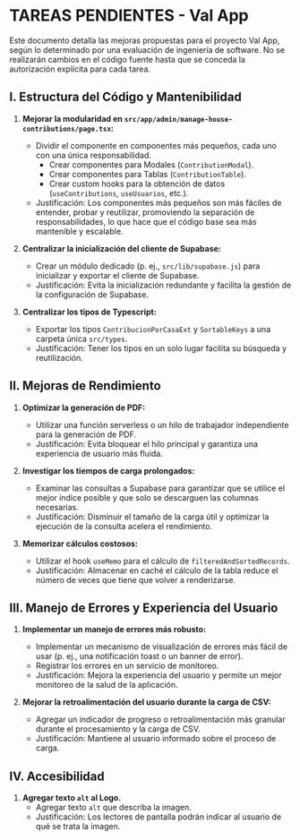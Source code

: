 # TAREAS PENDIENTES - Val App

Este documento detalla las mejoras propuestas para el proyecto Val App, según lo determinado por una evaluación de ingeniería de software. No se realizarán cambios en el código fuente hasta que se conceda la autorización explícita para cada tarea.

## I. Estructura del Código y Mantenibilidad

1. **Mejorar la modularidad en `src/app/admin/manage-house-contributions/page.tsx`:**
   - Dividir el componente en componentes más pequeños, cada uno con una única responsabilidad.
     - Crear componentes para Modales (`ContributionModal`).
     - Crear componentes para Tablas (`ContributionTable`).
     - Crear custom hooks para la obtención de datos (`useContributions`, `useUsuarios`, etc.).
   - Justificación: Los componentes más pequeños son más fáciles de entender, probar y reutilizar, promoviendo la separación de responsabilidades, lo que hace que el código base sea más mantenible y escalable.

2. **Centralizar la inicialización del cliente de Supabase:**
   - Crear un módulo dedicado (p. ej., `src/lib/supabase.js`) para inicializar y exportar el cliente de Supabase.
   - Justificación: Evita la inicialización redundante y facilita la gestión de la configuración de Supabase.

3. **Centralizar los tipos de Typescript:**
   - Exportar los tipos `ContribucionPorCasaExt` y `SortableKeys` a una carpeta única `src/types`.
   - Justificación: Tener los tipos en un solo lugar facilita su búsqueda y reutilización.

## II. Mejoras de Rendimiento

1. **Optimizar la generación de PDF:**
   - Utilizar una función serverless o un hilo de trabajador independiente para la generación de PDF.
   - Justificación: Evita bloquear el hilo principal y garantiza una experiencia de usuario más fluida.

2. **Investigar los tiempos de carga prolongados:**
   - Examinar las consultas a Supabase para garantizar que se utilice el mejor índice posible y que solo se descarguen las columnas necesarias.
   - Justificación: Disminuir el tamaño de la carga útil y optimizar la ejecución de la consulta acelera el rendimiento.

3. **Memorizar cálculos costosos:**
   - Utilizar el hook `useMemo` para el cálculo de `filteredAndSortedRecords`.
   - Justificación: Almacenar en caché el cálculo de la tabla reduce el número de veces que tiene que volver a renderizarse.

## III. Manejo de Errores y Experiencia del Usuario

1. **Implementar un manejo de errores más robusto:**
   - Implementar un mecanismo de visualización de errores más fácil de usar (p. ej., una notificación toast o un banner de error).
   - Registrar los errores en un servicio de monitoreo.
   - Justificación: Mejora la experiencia del usuario y permite un mejor monitoreo de la salud de la aplicación.

2. **Mejorar la retroalimentación del usuario durante la carga de CSV:**
   - Agregar un indicador de progreso o retroalimentación más granular durante el procesamiento y la carga de CSV.
   - Justificación: Mantiene al usuario informado sobre el proceso de carga.

## IV. Accesibilidad

1. **Agregar texto `alt` al Logo.**
   - Agregar texto `alt` que describa la imagen.
   - Justificación: Los lectores de pantalla podrán indicar al usuario de qué se trata la imagen.
